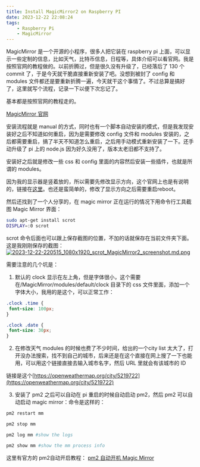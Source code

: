 ```yaml
---
title: Install MagicMirror2 on Raspberry PI
date: 2023-12-22 22:08:24
tags:
    - Raspberry Pi
    - MagicMirror
---
```


MagicMirror 是一个开源的小程序，很多人把它装在 raspberry pi 上面，可以显示一些定制的信息，比如天气，比特币信息，日程等，具体介绍可以看官网。我是按照官网的教程做的。以前折腾过，但是很久没有升级了，已经落后了 130 个 commit 了，于是今天就干脆直接重新安装了吧。没想到被封了 config 和 modules 文件都还是要重新折腾一遍，今天就干这个事情了。不过总算是搞好了，这里就写个流程，记录一下以便下次忘记了。

基本都是按照官网的教程走的。

[MagicMirror 官网](https://magicmirror.builders/)

安装流程就是 manual 的方式，同时也有一个脚本自动安装的模式，但是我发现安装好之后不知道如何重启，因为是需要修改 config 文件和 modules 安装的，之后都需要重启，搞了半天不知道怎么重启，之后用手动模式重新安装了一下。还手动升级了 pi 上的 node.js 因为好久没用了，版本太老旧都不支持了。

安装好之后就是修改一些 css 和 config 里面的内容然后安装一些插件，也就是所谓的 modules。

因为我的显示器是竖着放的，所以需要先修改显示方向，这个官网上也是有说明的，链接在[这里](https://github.com/MichMich/MagicMirror/wiki/Configuring-the-Raspberry-Pi)。也还是蛮简单的，修改了显示方向之后需要重启reboot。

然后还找到了一个人分享的，在 magic mirror 正在运行的情况下用命令行工具截图 Magic Mirror 界面：
``` bash
sudo apt-get install scrot
DISPLAY=:0 scrot
```
scrot 命令后面也可以跟上保存截图的位置，不加的话就保存在当前文件夹下面。
这是我刚刚保存的截图：
[![2023-12-22-220515_1080x1920_scrot_MagicMirror2_screenshot.md.png](http://192.168.1.235:8145/images/2023/12/23/2023-12-22-220515_1080x1920_scrot_MagicMirror2_screenshot.md.png)](http://192.168.1.235:8145/image/UZV)

需要注意的几个坑是：
1. 默认的 clock 显示在左上角，但是字体很小，这个需要在/MagicMirror/modules/default/clock 目录下的 css 文件里面，添加一个字体大小，我用的是这个，可以正常工作：
``` css
.clock .time {
 font-size: 100px;
}

.clock .date {
 font-size: 30px;
}
```
2. 在修改天气 modules 的时候也费了不少时间，给出的一个city list 太大了，打开没办法搜索，找不到自己的城市，后来还是在这个直接在网上搜了一下也能用，可以用这个链接直接去输入城市名字，然后 URL 里就会有该城市的 ID

链接是这个[https://openweathermap.org/city/5219722](https://openweathermap.org/city/5219722)

3. 安装了 pm2 之后可以自动在 pi 重启的时候自动启动 pm2，然后 pm2 可以自动启动 magic mirror：命令是这样的：
``` bash
pm2 restart mm

pm2 stop mm

pm2 log mm #show the logs

pm2 show mm #show the mm process info
```
这里有官方的 pm2自动开启教程：
[pm2 自动开机 Magic Mirror](https://docs.magicmirror.builders/configuration/autostart.html#using-pm2)


